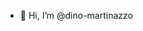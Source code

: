- 👀 Hi, I’m @dino-martinazzo


<!---
dino-martinazzo/dino-martinazzo is a ✨ special ✨ repository because its `README.md` (this file) appears on your GitHub profile.
You can click the Preview link to take a look at your changes.
--->
